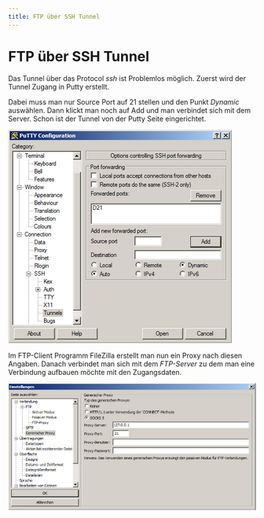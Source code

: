 ```yaml
---
title: FTP über SSH Tunnel
---
```


# FTP über SSH Tunnel

Das Tunnel über das Protocol *ssh* ist Problemlos möglich. Zuerst wird
der Tunnel Zugang in Putty erstellt.

Dabei muss man nur Source Port auf 21 stellen und den Punkt *Dynamic*
auswählen. Dann klickt man noch auf Add und man verbindet sich mit dem
Server. Schon ist der Tunnel von der Putty Seite eingerichtet.

![ssh_to_ftp_tunnel_putty.jpg](./ssh_to_ftp_tunnel_putty.jpg)

Im FTP-Client Programm FileZilla erstellt man nun ein Proxy nach diesen
Angaben. Danach verbindet man sich mit dem *FTP-Server* zu dem man eine
Verbindung aufbauen möchte mit den Zugangsdaten.

  ![ssh_to_ftp_tunnel_filezilla.jpg](./ssh_to_ftp_tunnel_filezilla.jpg)
